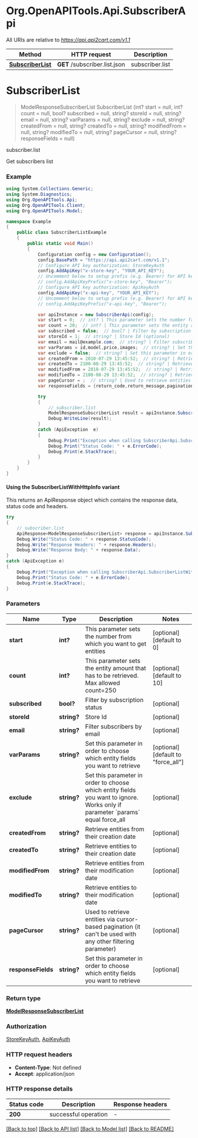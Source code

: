 # Org.OpenAPITools.Api.SubscriberApi

All URIs are relative to *https://api.api2cart.com/v1.1*

| Method | HTTP request | Description |
|--------|--------------|-------------|
| [**SubscriberList**](SubscriberApi.md#subscriberlist) | **GET** /subscriber.list.json | subscriber.list |

<a id="subscriberlist"></a>
# **SubscriberList**
> ModelResponseSubscriberList SubscriberList (int? start = null, int? count = null, bool? subscribed = null, string? storeId = null, string? email = null, string? varParams = null, string? exclude = null, string? createdFrom = null, string? createdTo = null, string? modifiedFrom = null, string? modifiedTo = null, string? pageCursor = null, string? responseFields = null)

subscriber.list

Get subscribers list

### Example
```csharp
using System.Collections.Generic;
using System.Diagnostics;
using Org.OpenAPITools.Api;
using Org.OpenAPITools.Client;
using Org.OpenAPITools.Model;

namespace Example
{
    public class SubscriberListExample
    {
        public static void Main()
        {
            Configuration config = new Configuration();
            config.BasePath = "https://api.api2cart.com/v1.1";
            // Configure API key authorization: StoreKeyAuth
            config.AddApiKey("x-store-key", "YOUR_API_KEY");
            // Uncomment below to setup prefix (e.g. Bearer) for API key, if needed
            // config.AddApiKeyPrefix("x-store-key", "Bearer");
            // Configure API key authorization: ApiKeyAuth
            config.AddApiKey("x-api-key", "YOUR_API_KEY");
            // Uncomment below to setup prefix (e.g. Bearer) for API key, if needed
            // config.AddApiKeyPrefix("x-api-key", "Bearer");

            var apiInstance = new SubscriberApi(config);
            var start = 0;  // int? | This parameter sets the number from which you want to get entities (optional)  (default to 0)
            var count = 20;  // int? | This parameter sets the entity amount that has to be retrieved. Max allowed count=250 (optional)  (default to 10)
            var subscribed = false;  // bool? | Filter by subscription status (optional) 
            var storeId = 1;  // string? | Store Id (optional) 
            var email = mail@example.com;  // string? | Filter subscribers by email (optional) 
            var varParams = id,model,price,images;  // string? | Set this parameter in order to choose which entity fields you want to retrieve (optional)  (default to "force_all")
            var exclude = false;  // string? | Set this parameter in order to choose which entity fields you want to ignore. Works only if parameter `params` equal force_all (optional) 
            var createdFrom = 2010-07-29 13:45:52;  // string? | Retrieve entities from their creation date (optional) 
            var createdTo = 2100-08-29 13:45:52;  // string? | Retrieve entities to their creation date (optional) 
            var modifiedFrom = 2010-07-29 13:45:52;  // string? | Retrieve entities from their modification date (optional) 
            var modifiedTo = 2100-08-29 13:45:52;  // string? | Retrieve entities to their modification date (optional) 
            var pageCursor = ;  // string? | Used to retrieve entities via cursor-based pagination (it can't be used with any other filtering parameter) (optional) 
            var responseFields = {return_code,return_message,pagination,result};  // string? | Set this parameter in order to choose which entity fields you want to retrieve (optional) 

            try
            {
                // subscriber.list
                ModelResponseSubscriberList result = apiInstance.SubscriberList(start, count, subscribed, storeId, email, varParams, exclude, createdFrom, createdTo, modifiedFrom, modifiedTo, pageCursor, responseFields);
                Debug.WriteLine(result);
            }
            catch (ApiException  e)
            {
                Debug.Print("Exception when calling SubscriberApi.SubscriberList: " + e.Message);
                Debug.Print("Status Code: " + e.ErrorCode);
                Debug.Print(e.StackTrace);
            }
        }
    }
}
```

#### Using the SubscriberListWithHttpInfo variant
This returns an ApiResponse object which contains the response data, status code and headers.

```csharp
try
{
    // subscriber.list
    ApiResponse<ModelResponseSubscriberList> response = apiInstance.SubscriberListWithHttpInfo(start, count, subscribed, storeId, email, varParams, exclude, createdFrom, createdTo, modifiedFrom, modifiedTo, pageCursor, responseFields);
    Debug.Write("Status Code: " + response.StatusCode);
    Debug.Write("Response Headers: " + response.Headers);
    Debug.Write("Response Body: " + response.Data);
}
catch (ApiException e)
{
    Debug.Print("Exception when calling SubscriberApi.SubscriberListWithHttpInfo: " + e.Message);
    Debug.Print("Status Code: " + e.ErrorCode);
    Debug.Print(e.StackTrace);
}
```

### Parameters

| Name | Type | Description | Notes |
|------|------|-------------|-------|
| **start** | **int?** | This parameter sets the number from which you want to get entities | [optional] [default to 0] |
| **count** | **int?** | This parameter sets the entity amount that has to be retrieved. Max allowed count&#x3D;250 | [optional] [default to 10] |
| **subscribed** | **bool?** | Filter by subscription status | [optional]  |
| **storeId** | **string?** | Store Id | [optional]  |
| **email** | **string?** | Filter subscribers by email | [optional]  |
| **varParams** | **string?** | Set this parameter in order to choose which entity fields you want to retrieve | [optional] [default to &quot;force_all&quot;] |
| **exclude** | **string?** | Set this parameter in order to choose which entity fields you want to ignore. Works only if parameter &#x60;params&#x60; equal force_all | [optional]  |
| **createdFrom** | **string?** | Retrieve entities from their creation date | [optional]  |
| **createdTo** | **string?** | Retrieve entities to their creation date | [optional]  |
| **modifiedFrom** | **string?** | Retrieve entities from their modification date | [optional]  |
| **modifiedTo** | **string?** | Retrieve entities to their modification date | [optional]  |
| **pageCursor** | **string?** | Used to retrieve entities via cursor-based pagination (it can&#39;t be used with any other filtering parameter) | [optional]  |
| **responseFields** | **string?** | Set this parameter in order to choose which entity fields you want to retrieve | [optional]  |

### Return type

[**ModelResponseSubscriberList**](ModelResponseSubscriberList.md)

### Authorization

[StoreKeyAuth](../README.md#StoreKeyAuth), [ApiKeyAuth](../README.md#ApiKeyAuth)

### HTTP request headers

 - **Content-Type**: Not defined
 - **Accept**: application/json


### HTTP response details
| Status code | Description | Response headers |
|-------------|-------------|------------------|
| **200** | successful operation |  -  |

[[Back to top]](#) [[Back to API list]](../README.md#documentation-for-api-endpoints) [[Back to Model list]](../README.md#documentation-for-models) [[Back to README]](../README.md)

